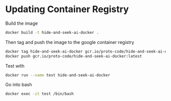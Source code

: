 # Updating Container Registry

Build the image

```bash
docker build -t hide-and-seek-ai-docker .
```

Then tag and push the image to the google container registry
```bash
docker tag hide-and-seek-ai-docker gcr.io/proto-code/hide-and-seek-ai-docker:latest
docker push gcr.io/proto-code/hide-and-seek-ai-docker:latest
```

Test with
```bash
docker run --name test hide-and-seek-ai-docker 
```

Go into bash
```bash
docker exec -it test /bin/bash
```